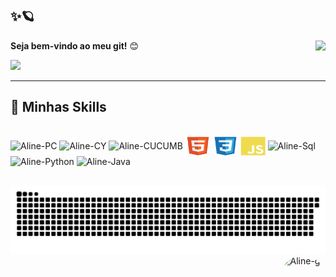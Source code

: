 ## ✨🪐
<img align='right' src="https://github-readme-stats.vercel.app/api/top-langs/?username=alineinoue&show_icons=true&title_color=783c00&text_color=af552e&icon_color=783c00&bg_color=f8efd4&cache_seconds=2300">

<b>Seja bem-vindo ao meu git!</b> 😊

<img src="https://img.shields.io/static/v1?label=Overview&message=ALINE INOUE&color=f8efd4&style=for-the-badge&logo=GitHub">

---

## 🚀 Minhas Skills
<div style="display: inline_block"><br>
  <img align="center" alt="Aline-PC" height="30" width="40" src="https://www.svgrepo.com/show/125599/bug.svg">
  <img align="center" alt="Aline-CY" height="30" width="30" src="https://www.svgrepo.com/show/353630/cypress.svg">
  <img align="center" alt="Aline-CUCUMB" height="30" width="30" src="https://cdn.jsdelivr.net/gh/devicons/devicon/icons/cucumber/cucumber-plain.svg">
  <img align="center" alt="Aline-HTML" height="30" width="40" src="https://raw.githubusercontent.com/devicons/devicon/master/icons/html5/html5-original.svg">
  <img align="center" alt="Aline-CSS" height="30" width="40" src="https://raw.githubusercontent.com/devicons/devicon/master/icons/css3/css3-original.svg">
  <img align="center" alt="Aline-Js" height="30" width="40" src="https://raw.githubusercontent.com/devicons/devicon/master/icons/javascript/javascript-plain.svg">
  <img align="center" alt="Aline-Sql" height="30" width="40" src="https://cdn.jsdelivr.net/gh/devicons/devicon/icons/mysql/mysql-original.svg">
  <img align="center" alt="Aline-Python" height="30" width="40" src="https://cdn.jsdelivr.net/gh/devicons/devicon/icons/python/python-original.svg" />
  <img align="center" alt="Aline-Java"  height="30" width="40" src="https://cdn.jsdelivr.net/gh/devicons/devicon/icons/java/java-original.svg" />
</div>
  
  ##
  
  ![Snake animation](https://github.com/alineinoue/alineinoue/blob/output/github-contribution-grid-snake.svg)   <img align="right" alt="Aline-gif" height="150" style="border-radius:50px;" src=  "https://media.giphy.com/media/03njSXxICKzw5otlxL/giphy.gif?cid=790b76119e03ac33d17d0f4adbf27d012258b6571736d5f2&rid=giphy.gif&ct=g">



